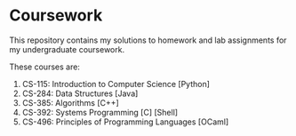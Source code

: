# Coursework
This repository contains my solutions to homework and lab assignments for my undergraduate coursework. 

These courses are:
1) CS-115: Introduction to Computer Science [Python]
2) CS-284: Data Structures [Java]
3) CS-385: Algorithms [C++]
4) CS-392: Systems Programming [C] [Shell]
5) CS-496: Principles of Programming Languages [OCaml]

